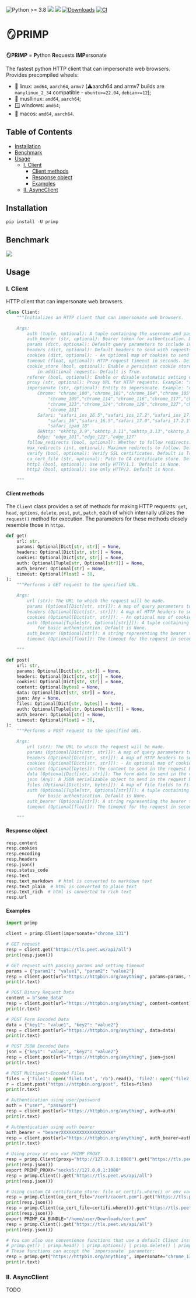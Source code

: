 ![Python >= 3.8](https://img.shields.io/badge/python->=3.8-red.svg) [![](https://badgen.net/github/release/deedy5/pyreqwest-impersonate)](https://github.com/deedy5/pyreqwest-impersonate/releases) [![](https://badge.fury.io/py/primp.svg)](https://pypi.org/project/primp) [![Downloads](https://static.pepy.tech/badge/primp/week)](https://pepy.tech/project/primp) [![CI](https://github.com/deedy5/pyreqwest-impersonate/actions/workflows/CI.yml/badge.svg?branch=main)](https://github.com/deedy5/pyreqwest-impersonate/actions/workflows/CI.yml)
# 🪞PRIMP
**🪞PRIMP** = **P**ython **R**equests **IMP**ersonate

The fastest python HTTP client that can impersonate web browsers.</br>
Provides precompiled wheels:</br>
  * 🐧 linux: `amd64`, `aarch64`, `armv7` (⚠️aarch64 and armv7 builds are `manylinux_2_34` compatible - `ubuntu>=22.04`, `debian>=12`);</br>
  * 🐧 musllinux: `amd64`, `aarch64`;</br>
  * 🪟 windows: `amd64`;</br>
  * 🍏 macos: `amd64`, `aarch64`.</br>

## Table of Contents

- [Installation](#installation)
- [Benchmark](#benchmark)
- [Usage](#usage)
  - [I. Client](#i-client)
    - [Client methods](#client-methods)
    - [Response object](#response-object)
    - [Examples](#examples)
  - [II. AsyncClient](#ii-asyncclient)

## Installation

```python
pip install -U primp
```

## Benchmark

![](https://github.com/deedy5/primp/blob/main/benchmark.jpg?raw=true)

## Usage
### I. Client

HTTP client that can impersonate web browsers.
```python
class Client:
    """Initializes an HTTP client that can impersonate web browsers.

    Args:
        auth (tuple, optional): A tuple containing the username and password for basic authentication. Default is None.
        auth_bearer (str, optional): Bearer token for authentication. Default is None.
        params (dict, optional): Default query parameters to include in all requests. Default is None.
        headers (dict, optional): Default headers to send with requests. If `impersonate` is set, this will be ignored.
        cookies (dict, optional): - An optional map of cookies to send with requests as the `Cookie` header.
        timeout (float, optional): HTTP request timeout in seconds. Default is 30.
        cookie_store (bool, optional): Enable a persistent cookie store. Received cookies will be preserved and included
            in additional requests. Default is True.
        referer (bool, optional): Enable or disable automatic setting of the `Referer` header. Default is True.
        proxy (str, optional): Proxy URL for HTTP requests. Example: "socks5://127.0.0.1:9150". Default is None.
        impersonate (str, optional): Entity to impersonate. Example: "chrome_124". Default is None.
            Chrome: "chrome_100","chrome_101","chrome_104","chrome_105","chrome_106","chrome_107","chrome_108",
                "chrome_109","chrome_114","chrome_116","chrome_117","chrome_118","chrome_119","chrome_120",
                "chrome_123","chrome_124","chrome_126","chrome_127","chrome_128","chrome_129","chrome_130",
                "chrome_131"
            Safari: "safari_ios_16.5","safari_ios_17.2","safari_ios_17.4.1","safari_15.3","safari_15.5","safari_15.6.1",
                "safari_16","safari_16.5","safari_17.0","safari_17.2.1","safari_17.4.1","safari_17.5","safari_18",
                "safari_ipad_18"
            OkHttp: "okhttp_3.9","okhttp_3.11","okhttp_3.13","okhttp_3.14","okhttp_4.9","okhttp_4.10","okhttp_5"
            Edge: "edge_101","edge_122","edge_127"
        follow_redirects (bool, optional): Whether to follow redirects. Default is True.
        max_redirects (int, optional): Maximum redirects to follow. Default 20. Applies if `follow_redirects` is True.
        verify (bool, optional): Verify SSL certificates. Default is True.
        ca_cert_file (str, optional): Path to CA certificate store. Default is None.
        http1 (bool, optional): Use only HTTP/1.1. Default is None.
        http2 (bool, optional): Use only HTTP/2. Default is None.

    """
```

#### Client methods

The `Client` class provides a set of methods for making HTTP requests: `get`, `head`, `options`, `delete`, `post`, `put`, `patch`, each of which internally utilizes the `request()` method for execution. The parameters for these methods closely resemble those in `httpx`.
```python
def get(
    url: str,
    params: Optional[Dict[str, str]] = None,
    headers: Optional[Dict[str, str]] = None,
    cookies: Optional[Dict[str, str]] = None,
    auth: Optional[Tuple[str, Optional[str]]] = None,
    auth_bearer: Optional[str] = None,
    timeout: Optional[float] = 30,
):
    """Performs a GET request to the specified URL.

    Args:
        url (str): The URL to which the request will be made.
        params (Optional[Dict[str, str]]): A map of query parameters to append to the URL. Default is None.
        headers (Optional[Dict[str, str]]): A map of HTTP headers to send with the request. Default is None.
        cookies (Optional[Dict[str, str]]): - An optional map of cookies to send with requests as the `Cookie` header.
        auth (Optional[Tuple[str, Optional[str]]]): A tuple containing the username and an optional password
            for basic authentication. Default is None.
        auth_bearer (Optional[str]): A string representing the bearer token for bearer token authentication. Default is None.
        timeout (Optional[float]): The timeout for the request in seconds. Default is 30.

    """
```
```python
def post(
    url: str,
    params: Optional[Dict[str, str]] = None,
    headers: Optional[Dict[str, str]] = None,
    cookies: Optional[Dict[str, str]] = None,
    content: Optional[bytes] = None,
    data: Optional[Dict[str, str]] = None,
    json: Any = None,
    files: Optional[Dict[str, bytes]] = None,
    auth: Optional[Tuple[str, Optional[str]]] = None,
    auth_bearer: Optional[str] = None,
    timeout: Optional[float] = 30,
):
    """Performs a POST request to the specified URL.

    Args:
        url (str): The URL to which the request will be made.
        params (Optional[Dict[str, str]]): A map of query parameters to append to the URL. Default is None.
        headers (Optional[Dict[str, str]]): A map of HTTP headers to send with the request. Default is None.
        cookies (Optional[Dict[str, str]]): - An optional map of cookies to send with requests as the `Cookie` header.
        content (Optional[bytes]): The content to send in the request body as bytes. Default is None.
        data (Optional[Dict[str, str]]): The form data to send in the request body. Default is None.
        json (Any): A JSON serializable object to send in the request body. Default is None.
        files (Optional[Dict[str, bytes]]): A map of file fields to file contents to be sent as multipart/form-data. Default is None.
        auth (Optional[Tuple[str, Optional[str]]]): A tuple containing the username and an optional password
            for basic authentication. Default is None.
        auth_bearer (Optional[str]): A string representing the bearer token for bearer token authentication. Default is None.
        timeout (Optional[float]): The timeout for the request in seconds. Default is 30.

    """
```
#### Response object
```python
resp.content
resp.cookies
resp.encoding
resp.headers
resp.json()
resp.status_code
resp.text
resp.text_markdown  # html is converted to markdown text
resp.text_plain  # html is converted to plain text
resp.text_rich  # html is converted to rich text
resp.url
```

#### Examples

```python
import primp

client = primp.Client(impersonate="chrome_131")

# GET request
resp = client.get("https://tls.peet.ws/api/all")
print(resp.json())

# GET request with passing params and setting timeout
params = {"param1": "value1", "param2": "value2"}
resp = client.post(url="https://httpbin.org/anything", params=params, timeout=10)
print(r.text)

# POST Binary Request Data
content = b"some_data"
resp = client.post(url="https://httpbin.org/anything", content=content)
print(r.text)

# POST Form Encoded Data
data = {"key1": "value1", "key2": "value2"}
resp = client.post(url="https://httpbin.org/anything", data=data)
print(r.text)

# POST JSON Encoded Data
json = {"key1": "value1", "key2": "value2"}
resp = client.post(url="https://httpbin.org/anything", json=json)
print(r.text)

# POST Multipart-Encoded Files
files = {'file1': open('file1.txt', 'rb').read(), 'file2': open('file2.txt', 'rb').read()}
r = client.post("https://httpbin.org/post", files=files)
print(r.text)

# Authentication using user/password
auth = ("user", "password")
resp = client.post(url="https://httpbin.org/anything", auth=auth)
print(r.text)

# Authentication using auth bearer
auth_bearer = "bearerXXXXXXXXXXXXXXXXXXXX"
resp = client.post(url="https://httpbin.org/anything", auth_bearer=auth_bearer)
print(r.text)

# Using proxy or env var PRIMP_PROXY
resp = primp.Client(proxy="http://127.0.0.1:8080").get("https://tls.peet.ws/api/all")
print(resp.json())
export PRIMP_PROXY="socks5://127.0.0.1:1080"
resp = primp.Client().get("https://tls.peet.ws/api/all")
print(resp.json())

# Using custom CA certificate store: file or certifi.where() or env var PRIMP_CA_BUNDLE
resp = primp.Client(ca_cert_file="/cert/cacert.pem").get("https://tls.peet.ws/api/all")
print(resp.json())
resp = primp.Client(ca_cert_file=certifi.where()).get("https://tls.peet.ws/api/all")
print(resp.json())
export PRIMP_CA_BUNDLE="/home/user/Downloads/cert.pem"
resp = primp.Client().get("https://tls.peet.ws/api/all")
print(resp.json())

# You can also use convenience functions that use a default Client instance under the hood:
# primp.get() | primp.head() | primp.options() | primp.delete() | primp.post() | primp.patch() | primp.put()
# These functions can accept the `impersonate` parameter:
resp = primp.get("https://httpbin.org/anything", impersonate="chrome_131")
print(r.text)
```

### II. AsyncClient

TODO

